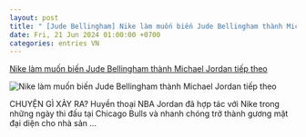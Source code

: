 ```yaml
---
layout: post
title: " [Jude Bellingham] Nike làm muốn biến Jude Bellingham thành Michael Jordan tiếp theo"
date: Fri, 21 Jun 2024 01:00:00 +0700
categories: entries VN
---
```

[Nike làm muốn biến Jude Bellingham thành Michael Jordan tiếp theo](https://www.goal.com/vn/list/nike-lam-muon-bien-jude-bellingham-thanh-michael-jordan-tiep-theo/blt1c9e9c10c37a29da)

![Nike làm muốn biến Jude Bellingham thành Michael Jordan tiếp theo](https://assets.goal.com/images/v3/blt8130fb6fd6c2efdf/GOAL%20-%20Multiple%20Images%20-%202%20Split%20-%20Facebook%20-%202024-06-20T102933.130.png)

CHUYỆN GÌ XẢY RA? Huyền thoại NBA Jordan đã hợp tác với Nike trong những ngày thi đấu tại Chicago Bulls và nhanh chóng trở thành gương mặt đại diện cho nhà sản ...

